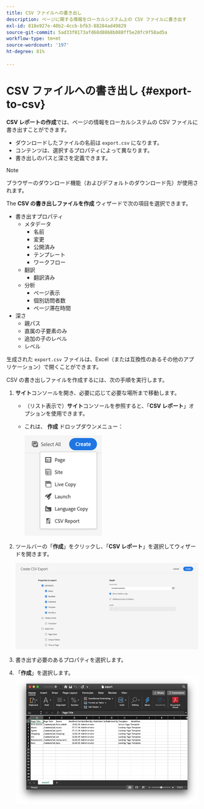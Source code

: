 ```yaml
---
title: CSV ファイルへの書き出し
description: ページに関する情報をローカルシステム上の CSV ファイルに書き出す
exl-id: 818e927e-40b2-4ccb-bfb3-88284ad49829
source-git-commit: 5ad33f0173afd68d8868b088ff5e20fc9f58ad5a
workflow-type: tm+mt
source-wordcount: '197'
ht-degree: 81%

---
```


# CSV ファイルへの書き出し  {#export-to-csv}

**CSV レポートの作成**&#x200B;では、ページの情報をローカルシステムの CSV ファイルに書き出すことができます。

* ダウンロードしたファイルの名前は `export.csv` になります。
* コンテンツは、選択するプロパティによって異なります。
* 書き出しのパスと深さを定義できます。

>[!NOTE]
>
>ブラウザーのダウンロード機能（およびデフォルトのダウンロード先）が使用されます。

The **CSV の書き出しファイルを作成** ウィザードで次の項目を選択できます。

* 書き出すプロパティ
   * メタデータ
      * 名前
      * 変更
      * 公開済み
      * テンプレート
      * ワークフロー
   * 翻訳
      * 翻訳済み
   * 分析
      * ページ表示
      * 個別訪問者数
      * ページ滞在時間
* 深さ
   * 親パス
   * 直属の子要素のみ
   * 追加の子のレベル
   * レベル

生成された `export.csv` ファイルは、Excel（または互換性のあるその他のアプリケーション）で開くことができます。

CSV の書き出しファイルを作成するには、次の手順を実行します。

1. **サイト**&#x200B;コンソールを開き、必要に応じて必要な場所まで移動します。
   * （リスト表示で）**サイト**&#x200B;コンソールを参照すると、「**CSV レポート**」オプションを使用できます。
   * これは、 **作成** ドロップダウンメニュー：

     ![CSV 作成オプション](/help/sites-cloud/authoring/assets/csv-create.png)

1. ツールバーの「**作成**」をクリックし、「**CSV レポート**」を選択してウィザードを開きます。

   ![CSV 書き出しオプション](/help/sites-cloud/authoring/assets/csv-options.png)

1. 書き出す必要のあるプロパティを選択します。
1. 「**作成**」を選択します。
   ![CSV への書き出しで生成された Excel ファイル](/help/sites-cloud/authoring/assets/csv-example.png)
